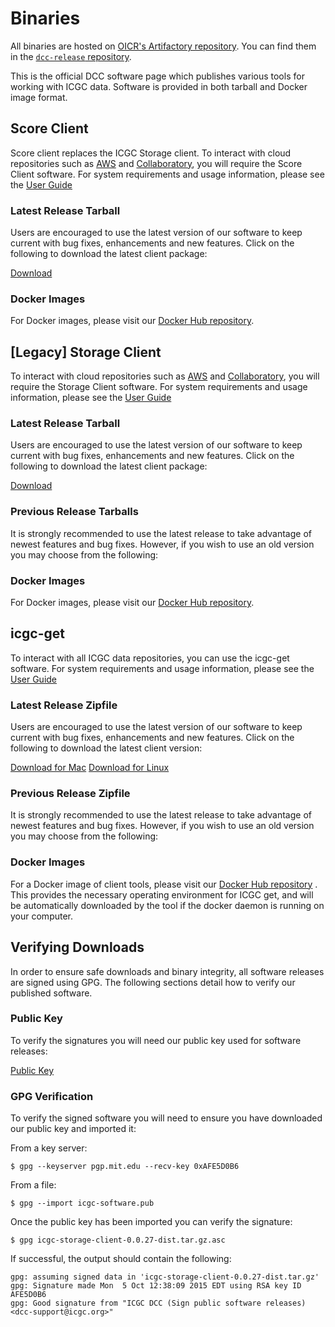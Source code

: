 # Binaries

All binaries are hosted on [OICR's Artifactory repository](https://artifacts.oicr.on.ca/artifactory). You can find them in the [`dcc-release` repository](https://artifacts.oicr.on.ca/artifactory/simple/dcc-release/org/icgc/dcc/).

This is the official DCC software page which publishes various tools for working with ICGC data. Software is provided in both tarball and Docker image format.

## Score Client

Score client replaces the ICGC Storage client. To interact with cloud repositories such as [AWS](https://dcc.icgc.org/icgc-in-the-cloud/aws) and [Collaboratory](https://dcc.icgc.org/icgc-in-the-cloud/collaboratory/), you will require the Score Client software. For system requirements and usage information, please see the [User Guide](http://docs.icgc.org/cloud/guide/)

### Latest Release Tarball

Users are encouraged to use the latest version of our software to keep current with bug fixes, enhancements and new features. Click on the following to download the latest client package:

[Download](https://artifacts.oicr.on.ca/artifactory/dcc-release/bio/overture/score-client/[RELEASE]/score-client-[RELEASE]-dist.tar.gz)

### Docker Images

For Docker images, please visit our [Docker Hub repository](https://hub.docker.com/r/overture/score/).

## [Legacy] Storage Client

To interact with cloud repositories such as [AWS](https://dcc.icgc.org/icgc-in-the-cloud/aws) and [Collaboratory](https://dcc.icgc.org/icgc-in-the-cloud/collaboratory/), you will require the Storage Client software. For system requirements and usage information, please see the [User Guide](http://docs.icgc.org/cloud/guide/)

### Latest Release Tarball

Users are encouraged to use the latest version of our software to keep current with bug fixes, enhancements and new features. Click on the following to download the latest client package:

[Download](https://dcc.icgc.org/api/v1/ui/software/icgc-storage-client/latest)

### Previous Release Tarballs

It is strongly recommended to use the latest release to take advantage of newest features and bug fixes.
However, if you wish to use an old version you may choose from the following:

<versions-table client-type="0"></versions-table>

### Docker Images

For Docker images, please visit our [Docker Hub repository](https://hub.docker.com/r/icgc/icgc-storage-client/).

## icgc-get

To interact with all ICGC data repositories, you can use the icgc-get software. For system requirements and usage information, please see the [User Guide](/cloud/icgc-get/)

### Latest Release Zipfile

Users are encouraged to use the latest version of our software to keep current with bug fixes, enhancements and new features. Click on the following to download the latest client version:

[Download for Mac](https://dcc.icgc.org/api/v1/ui/software/icgc-get/osx/latest) [Download for Linux](https://dcc.icgc.org/api/v1/ui/software/icgc-get/linux/latest)

### Previous Release Zipfile

It is strongly recommended to use the latest release to take advantage of newest features and bug fixes. However, if you wish to use an old version you may choose from the following:

<versions-table client-type="1"></versions-table>

### Docker Images

For a Docker image of client tools, please visit our [Docker Hub repository](https://hub.docker.com/r/icgc/icgc-get/) . This provides the necessary operating environment for ICGC get, and will be automatically downloaded by the tool if the docker daemon is running on your computer.

## Verifying Downloads

In order to ensure safe downloads and binary integrity, all software releases are signed using GPG. The following sections detail how to verify our published software.

### Public Key

To verify the signatures you will need our public key used for software releases:

[Public Key](https://dcc.icgc.org/api/v1/ui/software/key)

### GPG Verification

To verify the signed software you will need to ensure you have downloaded our public key and imported it:

From a key server:

```shell
$ gpg --keyserver pgp.mit.edu --recv-key 0xAFE5D0B6
```

From a file:

```shell
$ gpg --import icgc-software.pub
```

Once the public key has been imported you can verify the signature:

```shell
$ gpg icgc-storage-client-0.0.27-dist.tar.gz.asc
```

If successful, the output should contain the following:

```shell
gpg: assuming signed data in 'icgc-storage-client-0.0.27-dist.tar.gz'
gpg: Signature made Mon  5 Oct 12:38:09 2015 EDT using RSA key ID AFE5D0B6
gpg: Good signature from "ICGC DCC (Sign public software releases) <dcc-support@icgc.org>"
```
